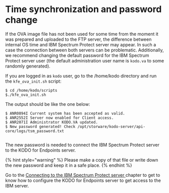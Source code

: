 # Time synchronization and password change

If the OVA image file has not been used for some time from the moment it was prepared and uploaded to the FTP server, the difference between internal OS time and IBM Spectrum Protect server may appear. In such a case the connection between both servers can be problematic. Additionally, we recommend changing the default password for the IBM Spectrum Protect server user \(the default administration user name is `kodo.va`  to some randomly generated\).



If you are logged in as `kodo` user, go to the /home/kodo directory and run the `kfe_`_`ova`_`_init.sh` script:

```text
$ cd /home/kodo/scripts
$./kfe_ova_init.sh
```

The output should be like the one below:

```text
$ ANR0894I Current system has been accepted as valid.
$ ANR2552I Server now enabled for Client access.
$ ANR2071I Administrator KODO.VA updated.
$ New password generated! Check /opt/storware/kodo-server/api-core/logs/tsm_password.txt


```

The new password is needed to connect the IBM Spectrum Protect server to the KODO for Endpoints server.

{% hint style="warning" %}
Please make a copy of that file or write down the new password and keep it in a safe place.
{% endhint %}

Go to the [Connecting to the IBM Spectrum Protect server ](connecting-to-the-ibm-spectrum-protect-server.md)chapter to get to know how to configure the KODO for Endpoints server to get access to the IBM server.

